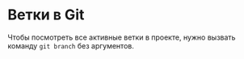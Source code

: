 # Ветки в Git

Чтобы посмотреть все активные ветки в проекте, нужно вызвать команду `git branch` без аргументов.

